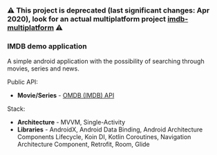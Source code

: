 ### ⚠️ This project is deprecated  (last significant changes: Apr 2020),  look for an actual multiplatform project [imdb-multiplatform](https://github.com/BoyarkinNikita/imdb-multiplatform) ⚠️

### IMDB demo application

A simple android application with the possibility of searching through movies, series and news.

Public API:
- **Movie/Series** - [OMDB (IMDB) API](https://www.omdbapi.com/ "OMDB API")

Stack:
- **Architecture** - MVVM, Single-Activity
- **Libraries** - AndroidX, Android Data Binding, Android Architecture Components Lifecycle, Koin DI, Kotlin Coroutines, Navigation Architecture Component, Retrofit, Room, Glide

